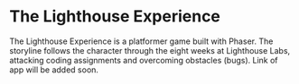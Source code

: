 # The Lighthouse Experience
The Lighthouse Experience is a platformer game built with Phaser. The storyline follows the character through the eight weeks at Lighthouse Labs, attacking coding assignments and overcoming obstacles (bugs).
Link of app will be added soon.
